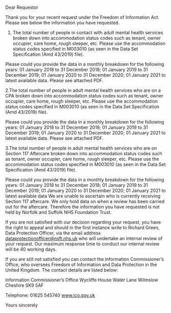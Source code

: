 Dear Requestor
 
Thank you for your recent request under the Freedom of Information Act. Please see below the information you have requested.
 

1. The total number of people in contact with adult mental health services broken down into accommodation status codes such as tenant, owner occupier, care home, rough sleeper, etc. 
Please use the accommodation status codes specified in M003010 (as seen in the Data Set Specification (Amd 43/2019) file). 
 
Please could you provide the data in a monthly breakdown for the following years:
01 January 2018 to 31 December 2018; 01 January 2019 to 31 December 2019; 01 January 2020 to 31 December 2020; 01 January 2021 to latest available data.
Please see attached PDF.

2.The total number of people in adult mental health services who are on a CPA broken down into accommodation status codes such as tenant, owner occupier, care home, rough sleeper, etc. 
Please use the accommodation status codes specified in M003010 (as seen in the Data Set Specification (Amd 43/2019) file). 
 
Please could you provide the data in a monthly breakdown for the following years:
01 January 2018 to 31 December 2018; 01 January 2019 to 31 December 2019; 01 January 2020 to 31 December 2020; 01 January 2021 to latest available data.
Please see attached PDF.

3.The total number of people in adult mental health services who are on Section 117 Aftercare broken down into accommodation status codes such as tenant, owner occupier, care home, rough sleeper, etc. 
Please use the accommodation status codes specified in M003010 (as seen in the Data Set Specification (Amd 43/2019) file). 
 
Please could you provide the data in a monthly breakdown for the following years:
01 January 2018 to 31 December 2018; 01 January 2019 to 31 December 2019; 01 January 2020 to 31 December 2020; 01 January 2021 to latest available data
We are unable to ascertain who is currently receiving Section 117 aftercare. We only hold data on when a review has been carried out for the aftercare. Therefore the information you have requested is not held by Norfolk and Suffolk NHS Foundation Trust.
 
If you are not satisfied with our decision regarding your request, you have the right to appeal and should in the first instance write to Richard Green, Data Protection Officer, via the email address dataprotectionofficer@nsft.nhs.uk  who will undertake an internal review of your request. Our maximum response time to conduct our internal review will be 40 working days.
 
If you are still not satisfied you can contact the Information Commissioner’s Office, who oversees Freedom of Information and Data Protection in the United Kingdom. The contact details are listed below:
 
Information Commissioner’s Office
Wycliffe House
Water Lane
Wilmslow
Cheshire
SK9 5AF
 
Telephone: 01625 545740
www.ico.gov.uk
 
Yours sincerely
